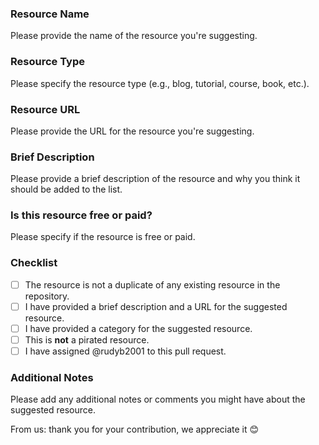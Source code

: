 ### Resource Name

Please provide the name of the resource you're suggesting.

### Resource Type

Please specify the resource type (e.g., blog, tutorial, course, book, etc.).

### Resource URL

Please provide the URL for the resource you're suggesting.

### Brief Description

Please provide a brief description of the resource and why you think it should be added to the list.

### Is this resource free or paid?

Please specify if the resource is free or paid.

### Checklist

- [ ] The resource is not a duplicate of any existing resource in the repository.
- [ ] I have provided a brief description and a URL for the suggested resource.
- [ ] I have provided a category for the suggested resource.
- [ ] This is **not** a pirated resource.
- [ ] I have assigned @rudyb2001 to this pull request.

### Additional Notes

Please add any additional notes or comments you might have about the suggested resource.

From us: thank you for your contribution, we appreciate it 😊
